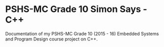 # PSHS-MC Grade 10 Simon Says - C++

Documentation of my PSHS-MC Grade 10 (2015 - 16) Embedded Systems and Program Design course project on C++.
